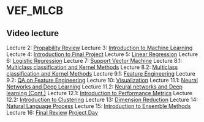 # VEF_MLCB


## Video lecture
Lecture 2: [Propability Review](https://www.youtube.com/watch?v=aQT7g52I2YI&feature=youtu.be)
Lecture 3: [Introduction to Machine Learning](https://www.youtube.com/watch?v=XYRQB1TsH-w&feature=youtu.be)
Lecture 4: [Introduction to Final Project](https://www.youtube.com/watch?v=Z0Ihn5jG-1k&feature=youtu.be)
Lecture 5: [Linear Regression](https://www.youtube.com/watch?v=oKZ1vK28ybE&feature=youtu.be)
Lecture 6: [Logistic Regression](https://www.youtube.com/watch?v=B8d7mOdJ50I&feature=youtu.be)
Lecture 7: [Support Vector Machine](https://www.youtube.com/watch?v=ppAg282cVg0&feature=youtu.be)
Lecture 8.1: [Multiclass classification and Kernel Methods](https://www.youtube.com/watch?v=x1hJMOqs3rc&feature=youtu.be)
Lecture 8.2: [Multiclass classification and Kernel Methods](https://www.youtube.com/watch?v=gKdwaR1GP8w&feature=youtu.be)
Lecture 9.1: [Feature Engineering](https://www.youtube.com/watch?v=_biUvLgHwkc&feature=youtu.be)
Lecture 9.2: [QA on Feature Engineering](https://www.youtube.com/watch?v=RcFqx1vymPc&feature=youtu.be)
Lecture 10: [Visualization](https://www.youtube.com/watch?v=Pm4UMgw5dA0&feature=youtu.be)
Lecture 11.1: [Neural Networks and Deep Learning](https://www.youtube.com/watch?v=oQA6h6QYmpw&feature=youtu.be)
Lecture 11.2: [Neural networks and Deep learning (Cont.)](https://www.youtube.com/watch?v=yMpaa-wiXXM&feature=youtu.be)
Lecture 12.1: [Introduction to Performance Metrics](https://www.youtube.com/watch?v=H4UyJuNGF5Q&feature=youtu.be)
Lecture 12.2: [Introduction to Clustering](https://www.youtube.com/watch?v=qZs4n0njxZ0&feature=youtu.be)
Lecture 13: [Dimension Reduction](https://www.youtube.com/watch?v=h7GKyowYjVs&feature=youtu.be)
Lecture 14: [Natural Language Process](https://www.youtube.com/watch?v=xHnH-njHpJg&feature=youtu.be)
Lecture 15: [Introduction to Ensemble Methods](https://www.youtube.com/watch?v=IK9oech0FWM&feature=youtu.be)
Lecture 16: [Final Review](https://www.youtube.com/watch?v=A3gwinJco0U&feature=youtu.be)
[Project Day](https://www.youtube.com/watch?v=xjM7-kmL5NE&feature=youtu.be)

